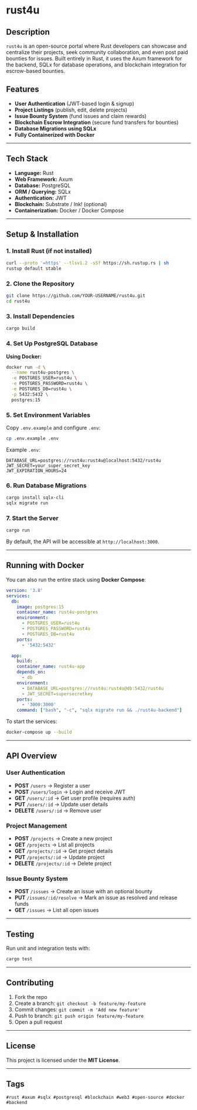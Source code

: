 # rust4u

## Description
`rust4u` is an open-source portal where Rust developers can showcase and centralize their projects, seek community collaboration, and even post paid bounties for issues. Built entirely in Rust, it uses the Axum framework for the backend, SQLx for database operations, and blockchain integration for escrow-based bounties.

## Features
- **User Authentication** (JWT-based login & signup)
- **Project Listings** (publish, edit, delete projects)
- **Issue Bounty System** (fund issues and claim rewards)
- **Blockchain Escrow Integration** (secure fund transfers for bounties)
- **Database Migrations using SQLx**
- **Fully Containerized with Docker**

---

## Tech Stack
- **Language:** Rust
- **Web Framework:** Axum
- **Database:** PostgreSQL
- **ORM / Querying:** SQLx
- **Authentication:** JWT
- **Blockchain:** Substrate / Ink! (optional)
- **Containerization:** Docker / Docker Compose

---

## Setup & Installation

### 1. Install Rust (if not installed)
```bash
curl --proto '=https' --tlsv1.2 -sSf https://sh.rustup.rs | sh
rustup default stable
```

### 2. Clone the Repository
```bash
git clone https://github.com/YOUR-USERNAME/rust4u.git
cd rust4u
```

### 3. Install Dependencies
```bash
cargo build
```

### 4. Set Up PostgreSQL Database
**Using Docker:**
```bash
docker run -d \
  --name rust4u-postgres \
  -e POSTGRES_USER=rust4u \
  -e POSTGRES_PASSWORD=rust4u \
  -e POSTGRES_DB=rust4u \
  -p 5432:5432 \
  postgres:15
```

### 5. Set Environment Variables
Copy `.env.example` and configure `.env`:
```bash
cp .env.example .env
```
Example `.env`:
```
DATABASE_URL=postgres://rust4u:rust4u@localhost:5432/rust4u
JWT_SECRET=your_super_secret_key
JWT_EXPIRATION_HOURS=24
```

### 6. Run Database Migrations
```bash
cargo install sqlx-cli
sqlx migrate run
```

### 7. Start the Server
```bash
cargo run
```
By default, the API will be accessible at `http://localhost:3000`.

---

## Running with Docker
You can also run the entire stack using **Docker Compose**:

```yaml
version: '3.8'
services:
  db:
    image: postgres:15
    container_name: rust4u-postgres
    environment:
      - POSTGRES_USER=rust4u
      - POSTGRES_PASSWORD=rust4u
      - POSTGRES_DB=rust4u
    ports:
      - '5432:5432'

  app:
    build: .
    container_name: rust4u-app
    depends_on:
      - db
    environment:
      - DATABASE_URL=postgres://rust4u:rust4u@db:5432/rust4u
      - JWT_SECRET=supersecretkey
    ports:
      - '3000:3000'
    command: ["bash", "-c", "sqlx migrate run && ./rust4u-backend"]
```

To start the services:
```bash
docker-compose up --build
```

---

## API Overview

### **User Authentication**
- **POST** `/users` → Register a user
- **POST** `/users/login` → Login and receive JWT
- **GET** `/users/:id` → Get user profile (requires auth)
- **PUT** `/users/:id` → Update user details
- **DELETE** `/users/:id` → Remove user

### **Project Management**
- **POST** `/projects` → Create a new project
- **GET** `/projects` → List all projects
- **GET** `/projects/:id` → Get project details
- **PUT** `/projects/:id` → Update project
- **DELETE** `/projects/:id` → Delete project

### **Issue Bounty System**
- **POST** `/issues` → Create an issue with an optional bounty
- **PUT** `/issues/:id/resolve` → Mark an issue as resolved and release funds
- **GET** `/issues` → List all open issues

---

## Testing
Run unit and integration tests with:
```bash
cargo test
```

---

## Contributing
1. Fork the repo
2. Create a branch: `git checkout -b feature/my-feature`
3. Commit changes: `git commit -m 'Add new feature'`
4. Push to branch: `git push origin feature/my-feature`
5. Open a pull request

---

## License
This project is licensed under the **MIT License**.

---

## Tags
```
#rust #axum #sqlx #postgresql #blockchain #web3 #open-source #docker #backend
```
